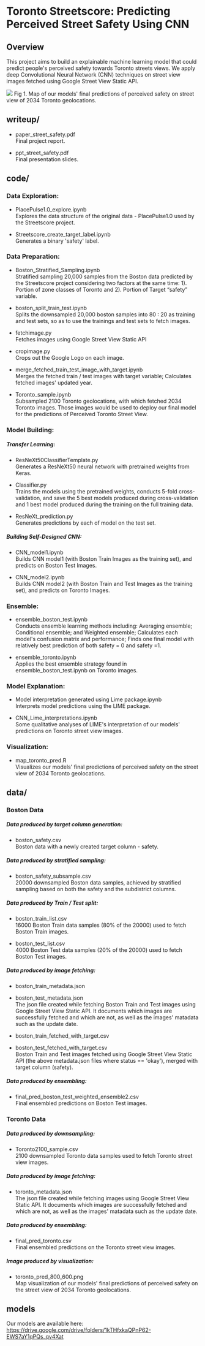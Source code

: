 # Toronto Streetscore: Predicting Perceived Street Safety Using CNN

## Overview
This project aims to build an explainable machine learning model that could predict people's perceived safety towards Toronto streets views.
We apply deep Convolutional Neural Network (CNN) techniques on street view images fetched using Google Street View Static API.

<img src = "data/toronto_pred_800_600.png">
Fig 1. Map of our models' final predictions of perceived safety on street view of 2034 Toronto geolocations.

## writeup/
* paper_street_safety.pdf    
Final project report.

* ppt_street_safety.pdf    
Final presentation slides.

## code/    

### Data Exploration:
* PlacePulse1.0_explore.ipynb   
Explores the data structure of the original data - PlacePulse1.0 used by the Streetscore project. 

* Streetscore_create_target_label.ipynb  
Generates a binary 'safety' label.
 
### Data Preparation:
* Boston_Stratified_Sampling.ipynb  
Stratified sampling 20,000 samples from the Boston data predicted by the Streetscore project considering two factors at the same time: 1). Portion of zone classes of Toronto and 2). Portion of Target “safety” variable.

* boston_split_train_test.ipynb  
Splits the downsampled 20,000 boston samples into 80 : 20 as training and test sets, so as to use the trainings and test sets to fetch images.

* fetchimage.py  
Fetches images using Google Street View Static API

*  cropimage.py  
Crops out the Google Logo on each image.

*  merge_fetched_train_test_image_with_target.ipynb  
Merges the fetched train / test images with target variable; Calculates fetched images' updated year.

*  Toronto_sample.ipynb  
Subsampled 2100 Toronto geolocations, with which fetched 2034 Toronto images. Those images would be used to deploy our final model for the predictions of Perceived Toronto Street View. 

### Model Building:

##### Transfer Learning:   
*  ResNeXt50ClassifierTemplate.py  
Generates a ResNeXt50 neural network with pretrained weights from Keras.

*  Classifier.py  
Trains the models using the pretrained weights, conducts 5-fold cross-validation, and save the 5 best models produced during cross-validation and 1 best model produced during the training on the full training data. 

*  ResNeXt_prediction.py  
Generates predictions by each of model on the test set. 

##### Building Self-Designed CNN: 
*  CNN_model1.ipynb    
Builds CNN model1 (with Boston Train Images as the training set), and predicts on Boston Test Images.

*  CNN_model2.ipynb    
Builds CNN model2 (with Boston Train and Test Images as the training set), and predicts on Toronto Images.

### Ensemble:
*  ensemble_boston_test.ipynb   
Conducts ensemble learning methods including: Averaging ensemble; Conditional ensemble; and Weighted ensemble; Calculates each model's confusion matrix and performance;  Finds one final model with relatively best prediction of both safety = 0 and safety =1.

*  ensemble_toronto.ipynb   
Applies the best ensemble strategy found in ensemble_boston_test.ipynb on Toronto images.
 
### Model Explanation:
*  Model interpretation generated using Lime package.ipynb   
Interprets model predictions using the LIME package.

*  CNN_Lime_interpretations.ipynb	   
Some qualitative analyses of LIME's interpretation of our models' predictions on Toronto street view images. 

### Visualization:
*  map_toronto_pred.R   
Visualizes our models' final predictions of perceived safety on the street view of 2034 Toronto geolocations.

## data/  

### Boston Data  

##### Data produced by target column generation:   
*  boston_safety.csv   
Boston data with a newly created target column - safety.

##### Data produced by stratified sampling:   
*  boston_safety_subsample.csv     
20000 downsampled Boston data samples, achieved by stratified sampling based on both the safety and the subdistrict columns.

##### Data produced by Train / Test split:   
*  boston_train_list.csv    
16000 Boston Train data samples (80% of the 20000) used to fetch Boston Train images.

*  boston_test_list.csv	    
4000 Boston Test data samples (20% of the 20000) used to fetch Boston Test images.

##### Data produced by image fetching:  
*  boston_train_metadata.json   
*  boston_test_metadata.json  
The json file created while fetching Boston Train and Test images using Google Street View Static API. It documents which images are successfully fetched and which are not, as well as the images' matadata such as the update date.

*  boston_train_fetched_with_target.csv	   
*  boston_test_fetched_with_target.csv	   
Boston Train and Test images fetched using Google Street View Static API (the above metadata.json files where status == 'okay'), merged with target column (safety).

##### Data produced by ensembling:   
*  final_pred_boston_test_weighted_ensemble2.csv	   
Final ensembled predictions on Boston Test images. 

### Toronto Data

##### Data produced by downsampling:   
*  Toronto2100_sample.csv    
2100 downsampled Toronto data samples used to fetch Toronto street view images.

##### Data produced by image fetching:   
*  toronto_metadata.json    
The json file created while fetching images using Google Street View Static API. It documents which images are successfully fetched and which are not, as well as the images' matadata such as the update date.

##### Data produced by ensembling:   
*  final_pred_toronto.csv	   
Final ensembled predictions on the Toronto street view images. 

##### Image produced by visualization:    
*  toronto_pred_800_600.png   
Map visualization of our models' final predictions of perceived safety on the street view of 2034 Toronto geolocations.

## models
Our models are available here: https://drive.google.com/drive/folders/1kTHfxkaQPnP62-EWS7aY1qPQs_qv4Xat

